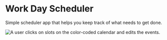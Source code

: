 # Work Day Scheduler

Simple scheduler app that helps you keep track of what needs to get done.

![A user clicks on slots on the color-coded calendar and edits the events.](./Assets/05-third-party-apis-homework-demo.gif)
